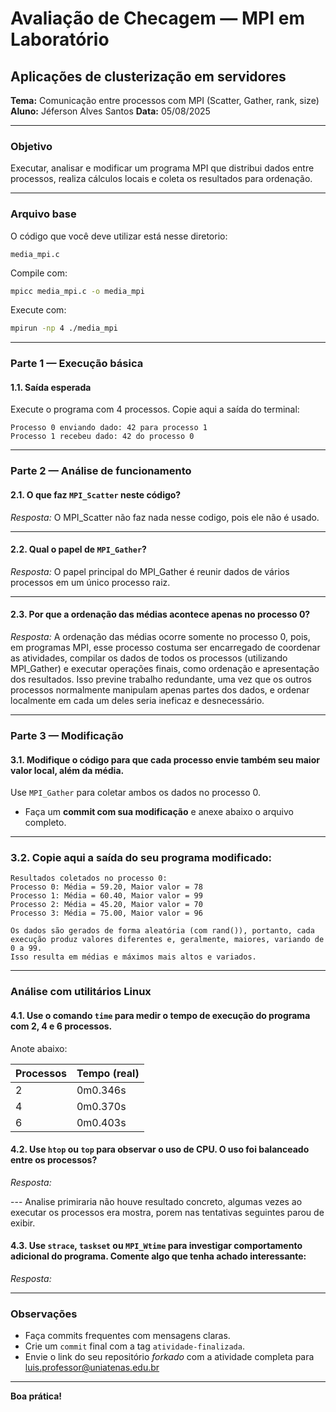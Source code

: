 # Avaliação de Checagem — MPI em Laboratório
## Aplicações de clusterização em servidores

**Tema:** Comunicação entre processos com MPI (Scatter, Gather, rank, size)  
**Aluno:** Jéferson Alves Santos 
**Data:** 05/08/2025  

---

###  Objetivo

Executar, analisar e modificar um programa MPI que distribui dados entre processos, realiza cálculos locais e coleta os resultados para ordenação.

---

###  Arquivo base

O código que você deve utilizar está nesse diretorio:

```
media_mpi.c
```

Compile com:

```bash
mpicc media_mpi.c -o media_mpi
```

Execute com:

```bash
mpirun -np 4 ./media_mpi
```

---

### Parte 1 — Execução básica

#### 1.1. Saída esperada

Execute o programa com 4 processos. Copie aqui a saída do terminal:

```
Processo 0 enviando dado: 42 para processo 1  
Processo 1 recebeu dado: 42 do processo 0 
```

---

###  Parte 2 — Análise de funcionamento

#### 2.1. O que faz `MPI_Scatter` neste código?

_Resposta:_ O MPI_Scatter não faz nada nesse codigo, pois ele não é usado.

---

#### 2.2. Qual o papel de `MPI_Gather`?

_Resposta:_ O papel principal do MPI_Gather é reunir dados de vários processos em um único processo raiz.

---

#### 2.3. Por que a ordenação das médias acontece apenas no processo 0?

_Resposta:_ A ordenação das médias ocorre somente no processo 0, pois, em programas MPI, esse processo costuma 
ser encarregado de coordenar as atividades, compilar os dados de todos os processos (utilizando MPI_Gather) e executar operações finais, 
como ordenação e apresentação dos resultados. Isso previne trabalho redundante, uma vez que os outros processos normalmente manipulam apenas 
partes dos dados, e ordenar localmente em cada um deles seria ineficaz e desnecessário.

---

###  Parte 3 — Modificação

#### 3.1. Modifique o código para que **cada processo envie também seu maior valor local**, além da média.

Use `MPI_Gather` para coletar ambos os dados no processo 0.

 - Faça um **commit com sua modificação** e anexe abaixo o arquivo completo.

---

### 3.2. Copie aqui a saída do seu programa modificado:

```
Resultados coletados no processo 0:
Processo 0: Média = 59.20, Maior valor = 78
Processo 1: Média = 60.40, Maior valor = 99
Processo 2: Média = 45.20, Maior valor = 70
Processo 3: Média = 75.00, Maior valor = 96

Os dados são gerados de forma aleatória (com rand()), portanto, cada execução produz valores diferentes e, geralmente, maiores, variando de 0 a 99. 
Isso resulta em médias e máximos mais altos e variados.
```

---

### Análise com utilitários Linux

#### 4.1. Use o comando `time` para medir o tempo de execução do programa com 2, 4 e 6 processos.

Anote abaixo:

| Processos | Tempo (real) |
|-----------|--------------|
| 2         | 0m0.346s     |
| 4         | 0m0.370s     |
| 6         | 0m0.403s     |

#### 4.2. Use `htop` ou `top` para observar o uso de CPU. O uso foi balanceado entre os processos?

_Resposta:_

--- Analise primiraria não houve resultado concreto, algumas vezes ao executar os processos era mostra, porem nas tentativas seguintes parou de exibir.

#### 4.3. Use `strace`, `taskset` ou `MPI_Wtime` para investigar comportamento adicional do programa. Comente algo que tenha achado interessante:

_Resposta:_

---

### Observações

- Faça commits frequentes com mensagens claras.
- Crie um `commit` final com a tag `atividade-finalizada`.
- Envie o link do seu repositório *forkado* com a atividade completa para luis.professor@uniatenas.edu.br

---

**Boa prática!** 
